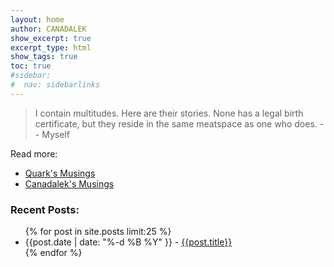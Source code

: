 ```yaml
---
layout: home	
author: CANADALEK
show_excerpt: true 
excerpt_type: html
show_tags: true
toc: true
#sidebar: 
#  nav: sidebarlinks	
---
```


<blockquote>
I contain multitudes. 
Here are their stories. 
None has a legal birth certificate, but they reside in the same meatspace as one who does.
-- Myself
</blockquote>
  

Read more:
- [Quark's Musings](quark)
- [Canadalek's Musings](canadalek)


<h3>Recent Posts:</h3>
<ul>
{% for post in site.posts limit:25 %}
  <li>{{post.date | date: "%-d %B %Y" }} - <a href="{{ site.baseurl }}{{ post.url }}">{{post.title}}</a></li>
{% endfor %}
</ul>


